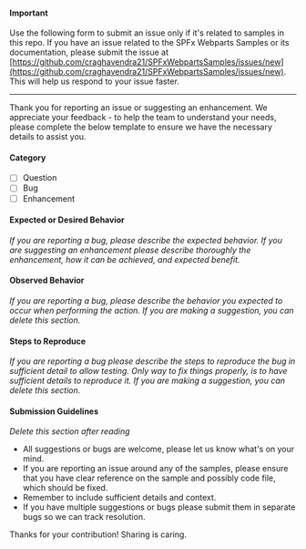 #### Important

Use the following form to submit an issue only if it's related to samples in this repo. If you have an issue related to the SPFx Webparts Samples or its documentation, please submit the issue at [https://github.com/craghavendra21/SPFxWebpartsSamples/issues/new](https://github.com/craghavendra21/SPFxWebpartsSamples/issues/new). This will help us respond to your issue faster.

----

Thank you for reporting an issue or suggesting an enhancement. We appreciate your feedback - to help the team to understand your needs, please complete the below template to ensure we have the necessary details to assist you. 

#### Category
- [ ] Question
- [ ] Bug
- [ ] Enhancement

#### Expected or Desired Behavior
_If you are reporting a bug, please describe the expected behavior. If you are suggesting an enhancement please describe thoroughly the enhancement, how it can be achieved, and expected benefit._

#### Observed Behavior
_If you are reporting a bug, please describe the behavior you expected to occur when performing the action. If you are making a suggestion, you can delete this section._

#### Steps to Reproduce
_If you are reporting a bug please describe the steps to reproduce the bug in sufficient detail to allow testing. Only way to fix things properly, is to have sufficient details to reproduce it. If you are making a suggestion, you can delete this section._

#### Submission Guidelines
_Delete this section after reading_
- All suggestions or bugs are welcome, please let us know what's on your mind.
- If you are reporting an issue around any of the samples, please ensure that you have clear reference on the sample and possibly code file, which should be fixed.
- Remember to include sufficient details and context.
- If you have multiple suggestions or bugs please submit them in separate bugs so we can track resolution.

Thanks for your contribution! Sharing is caring.

